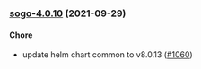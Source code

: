 
<a name="sogo-4.0.10"></a>
### [sogo-4.0.10](https://github.com/truecharts/apps/compare/sogo-4.0.9...sogo-4.0.10) (2021-09-29)

#### Chore

* update helm chart common to v8.0.13 ([#1060](https://github.com/truecharts/apps/issues/1060))

